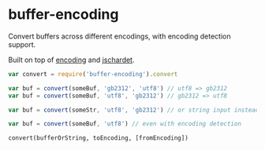 # buffer-encoding

Convert buffers across different encodings, with encoding detection support.

Built on top of [encoding](https://github.com/andris9/encoding) and [jschardet](https://github.com/aadsm/jschardet).

```js
var convert = require('buffer-encoding').convert

var buf = convert(someBuf, 'gb2312', 'utf8') // utf8 => gb2312
var buf = convert(someBuf, 'utf8', 'gb2312') // gb2312 => utf8

var buf = convert(someStr, 'utf8', 'gb2312') // or string input instead

var buf = convert(someBuf, 'utf8') // even with encoding detection
```

```plain
convert(bufferOrString, toEncoding, [fromEncoding])
```
